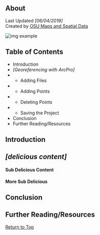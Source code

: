 ## About
Last Updated *[06/04/2019]*   
Created by [OSU Maps and Spatial Data](https://info.library.okstate.edu/map-room)

![img example](images/OSULogo.png)

## Table of Contents
- Introduction 
- *[Georeferencing with ArcPro]*
- - Adding Files
- - Adding Points
- - Deleting Points
- - Saving the Project
- Conclusion
- Further Reading/Resources

## Introduction

## *[delicious content]*

#### Sub Delicious Content

#### More Sub Delicious

## Conclusion

## Further Reading/Resources


[Return to Top](#about)
